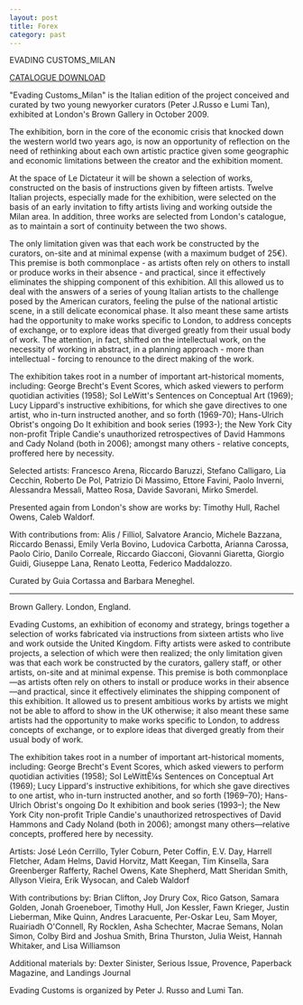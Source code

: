 ```yaml
---
layout: post
title: Forex
category: past
---
```


EVADING CUSTOMS_MILAN  

[CATALOGUE DOWNLOAD](http://www.mediafire.com/?44ao4yhh2gw0yvn)

"Evading Customs_Milan" is the Italian edition of the project conceived and curated by two young newyorker curators (Peter J.Russo e Lumi Tan), exhibited at London's Brown Gallery in October 2009.

The exhibition, born in the core of the economic crisis that knocked down the western world two years ago, is now an opportunity of reflection on the need of rethinking about each own artistic practice given some geographic and economic limitations between the creator and the exhibition moment.

At the space of Le Dictateur it will be shown a selection of works, constructed on the basis of instructions given by fifteen artists. Twelve Italian projects, especially made for the exhibition, were selected on the basis of an early invitation to fifty artists living and working outside the Milan area. In addition, three works are selected from London's catalogue, as to maintain a sort of continuity between the two shows.

The only limitation given was that each work be constructed by the curators, on-site and at minimal expense (with a maximum budget of 25€). This premise is both commonplace - as artists often rely on others to install or produce works in their absence - and practical, since it effectively eliminates the shipping component of this exhibition. All this allowed us to deal with the answers of a series of young Italian artists to the challenge posed by the American curators, feeling the pulse of the national artistic scene, in a still delicate economical phase. It also meant these same artists had the opportunity to make works specific to London, to address concepts of exchange, or to explore ideas that diverged greatly from their usual body of work. The attention, in fact, shifted on the intellectual work, on the necessity of working in abstract, in a planning approach - more than intellectual - forcing to renounce to the direct making of the work.

The exhibition takes root in a number of important art-historical moments, including: George Brecht's Event Scores, which asked viewers to perform quotidian activities (1958); Sol LeWitt's Sentences on Conceptual Art (1969); Lucy Lippard's instructive exhibitions, for which she gave directives to one artist, who in-turn instructed another, and so forth (1969-70); Hans-Ulrich Obrist's ongoing Do It exhibition and book series (1993-); the New York City non-profit Triple Candie's unauthorized retrospectives of David Hammons and Cady Noland (both in 2006); amongst many others - relative concepts, proffered here by necessity.

Selected artists: Francesco Arena, Riccardo Baruzzi, Stefano Calligaro, Lia Cecchin, Roberto De Pol, Patrizio Di Massimo, Ettore Favini, Paolo Inverni, Alessandra Messali, Matteo Rosa, Davide Savorani, Mirko Smerdel.

Presented again from London's show are works by: Timothy Hull, Rachel Owens, Caleb Waldorf.

With contributions from: Alis / Filliol, Salvatore Arancio, Michele Bazzana, Riccardo Benassi, Emily Verla Bovino, Ludovica Carbotta, Arianna Carossa, Paolo Cirio, Danilo Correale, Riccardo Giacconi, Giovanni Giaretta, Giorgio Guidi, Giuseppe Lana, Renato Leotta, Federico Maddalozzo.

Curated by Guia Cortassa and Barbara Meneghel.

******

Brown Gallery. London, England.

Evading Customs, an exhibition of economy and strategy, brings together a selection of works fabricated via instructions from sixteen artists who live and work outside the United Kingdom. Fifty artists were asked to contribute projects, a selection of which were then realized; the only limitation given was that each work be constructed by the curators, gallery staff, or other artists, on-site and at minimal expense. This premise is both commonplace—as artists often rely on others to install or produce works in their absence—and practical, since it effectively eliminates the shipping component of this exhibition. It allowed us to present ambitious works by artists we might not be able to afford to show in the UK otherwise; it also meant these same artists had the opportunity to make works specific to London, to address concepts of exchange, or to explore ideas that diverged greatly from their usual body of work.

The exhibition takes root in a number of important art-historical moments, including: George Brecht's Event Scores, which asked viewers to perform quotidian activities (1958); Sol LeWittÊ¼s Sentences on Conceptual Art (1969); Lucy Lippard's instructive exhibitions, for which she gave directives to one artist, who in-turn instructed another, and so forth (1969–70); Hans-Ulrich Obrist's ongoing Do It exhibition and book series (1993–); the New York City non-profit Triple Candie's unauthorized retrospectives of David Hammons and Cady Noland (both in 2006); amongst many others—relative concepts, proffered here by necessity.

Artists: José León Cerrillo, Tyler Coburn, Peter Coffin, E.V. Day, Harrell Fletcher, Adam Helms, David Horvitz, Matt Keegan, Tim Kinsella, Sara Greenberger Rafferty, Rachel Owens, Kate Shepherd, Matt Sheridan Smith, Allyson Vieira, Erik Wysocan, and Caleb Waldorf

With contributions by: Brian Clifton, Joy Drury Cox, Rico Gatson, Samara Golden, Jonah Groeneboer, Timothy Hull, Jon Kessler, Fawn Krieger, Justin Lieberman, Mike Quinn, Andres Laracuente, Per-Oskar Leu, Sam Moyer, Ruairiadh O'Connell, Ry Rocklen, Asha Schechter, Macrae Semans, Nolan Simon, Colby Bird and Joshua Smith, Brina Thurston, Julia Weist, Hannah Whitaker, and Lisa Williamson

Additional materials by: Dexter Sinister, Serious Issue, Provence, Paperback Magazine, and Landings Journal

Evading Customs is organized by Peter J. Russo and Lumi Tan.